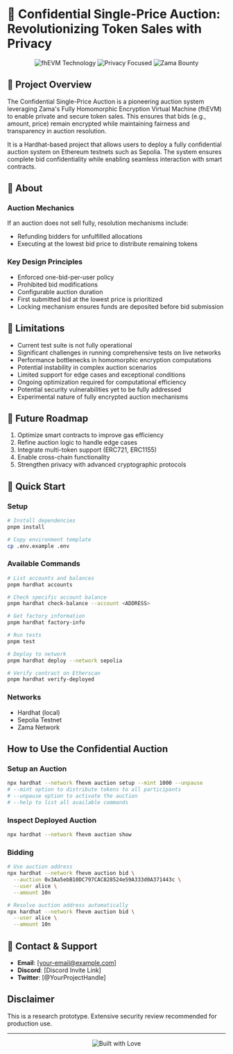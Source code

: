 # 🏰 Confidential Single-Price Auction: Revolutionizing Token Sales with Privacy

<div align="center">
  <img src="https://img.shields.io/badge/Technology-fhEVM-blueviolet?style=for-the-badge&logo=ethereum" alt="fhEVM Technology"/>
  <img src="https://img.shields.io/badge/Privacy-Encrypted-green?style=for-the-badge&logo=privacy" alt="Privacy Focused"/>
  <img src="https://img.shields.io/badge/Zama-Bounty%20Submission-blue?style=for-the-badge" alt="Zama Bounty"/>
</div>

## 🌟 Project Overview

The Confidential Single-Price Auction is a pioneering auction system leveraging Zama's Fully Homomorphic Encryption Virtual Machine (fhEVM) to enable private and secure token sales. This ensures that bids (e.g., amount, price) remain encrypted while maintaining fairness and transparency in auction resolution.

It is a Hardhat-based project that allows users to deploy a fully confidential auction system on Ethereum testnets such as Sepolia. The system ensures complete bid confidentiality while enabling seamless interaction with smart contracts.

## 🚀 About

### Auction Mechanics
If an auction does not sell fully, resolution mechanisms include:
- Refunding bidders for unfulfilled allocations
- Executing at the lowest bid price to distribute remaining tokens

### Key Design Principles
- Enforced one-bid-per-user policy
- Prohibited bid modifications
- Configurable auction duration
- First submitted bid at the lowest price is prioritized
- Locking mechanism ensures funds are deposited before bid submission

## 🚧 Limitations
- Current test suite is not fully operational
- Significant challenges in running comprehensive tests on live networks
- Performance bottlenecks in homomorphic encryption computations
- Potential instability in complex auction scenarios
- Limited support for edge cases and exceptional conditions
- Ongoing optimization required for computational efficiency
- Potential security vulnerabilities yet to be fully addressed
- Experimental nature of fully encrypted auction mechanisms

## 🚀 Future Roadmap
1. Optimize smart contracts to improve gas efficiency
2. Refine auction logic to handle edge cases
3. Integrate multi-token support (ERC721, ERC1155)
4. Enable cross-chain functionality
5. Strengthen privacy with advanced cryptographic protocols

## 🚀 Quick Start

### Setup
```bash
# Install dependencies
pnpm install

# Copy environment template
cp .env.example .env
```

### Available Commands
```bash
# List accounts and balances
pnpm hardhat accounts

# Check specific account balance
pnpm hardhat check-balance --account <ADDRESS>

# Get factory information
pnpm hardhat factory-info

# Run tests
pnpm test

# Deploy to network
pnpm hardhat deploy --network sepolia

# Verify contract on Etherscan
pnpm hardhat verify-deployed
```

### Networks
- Hardhat (local)
- Sepolia Testnet
- Zama Network

## How to Use the Confidential Auction

### Setup an Auction
```bash
npx hardhat --network fhevm auction setup --mint 1000 --unpause
# --mint option to distribute tokens to all participants
# --unpause option to activate the auction
# --help to list all available commands
```

### Inspect Deployed Auction
```bash
npx hardhat --network fhevm auction show
```

### Bidding
```bash
# Use auction address
npx hardhat --network fhevm auction bid \
  --auction 0x3Aa5ebB10DC797CAC828524e59A333d0A371443c \
  --user alice \
  --amount 10n

# Resolve auction address automatically
npx hardhat --network fhevm auction bid \
  --user alice \
  --amount 10n
```

## 💌 Contact & Support
- **Email**: [your-email@example.com]
- **Discord**: [Discord Invite Link]
- **Twitter**: [@YourProjectHandle]

## Disclaimer
This is a research prototype. Extensive security review recommended for production use.

---

<div align="center">
  <img src="https://img.shields.io/badge/Built%20with-%E2%9D%A4%EF%B8%8F-red?style=for-the-badge" alt="Built with Love"/>
</div>
